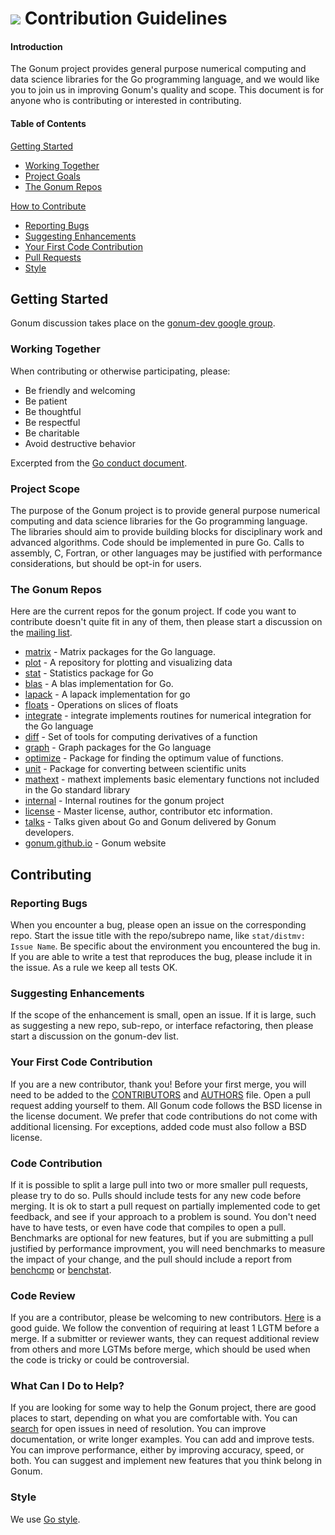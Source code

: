 # [<img src="https://avatars1.githubusercontent.com/u/3771091?v=3&s=30">](https://github.com/gonum) Contribution Guidelines
#### Introduction

The Gonum project provides general purpose numerical computing and data science libraries for the Go programming language, and we would like you to join us in improving Gonum's quality and scope.
This document is for anyone who is contributing or interested in contributing.

#### Table of Contents

[Getting Started](#getting-started)
  * [Working Together](#working-together)
  * [Project Goals](#project-goals)
  * [The Gonum Repos](#the-gonum-repos)

[How to Contribute](#how-to-contribute)
  * [Reporting Bugs](#reporting-bugs)
  * [Suggesting Enhancements](#suggesting-enhancements)
  * [Your First Code Contribution](#your-first-code-contribution)
  * [Pull Requests](#pull-requests)
  * [Style](#style)

## Getting Started

Gonum discussion takes place on the [gonum-dev google group](https://groups.google.com/forum/#!forum/gonum-dev).

### Working Together

When contributing or otherwise participating, please:

- Be friendly and welcoming
- Be patient
- Be thoughtful
- Be respectful
- Be charitable
- Avoid destructive behavior

Excerpted from the [Go conduct document](https://golang.org/conduct).

### Project Scope

The purpose of the Gonum project is to provide general purpose numerical computing and data science libraries for the Go programming language.
The libraries should aim to provide building blocks for disciplinary work and advanced algorithms.
Code should be implemented in pure Go.
Calls to assembly, C, Fortran, or other languages may be justified with performance considerations, but should be opt-in for users.

### The Gonum Repos

Here are the current repos for the gonum project.
If code you want to contribute doesn't quite fit in any of them, then please start a discussion on the [mailing list](https://groups.google.com/forum/#!forum/gonum-dev).

* [matrix](https://github.com/gonum/matrix) - Matrix packages for the Go language.
* [plot](https://github.com/gonum/plot) - A repository for plotting and visualizing data
* [stat](https://github.com/gonum/stat) - Statistics package for Go
* [blas](https://github.com/gonum/blas) - A blas implementation for Go.
* [lapack](https://github.com/gonum/lapack) - A lapack implementation for go
* [floats](https://github.com/gonum/floats) - Operations on slices of floats
* [integrate](https://github.com/gonum/integrate) - integrate implements routines for numerical integration for the Go language
* [diff](https://github.com/gonum/diff) - Set of tools for computing derivatives of a function
* [graph](https://github.com/gonum/graph) - Graph packages for the Go language
* [optimize](https://github.com/gonum/optimize) - Package for finding the optimum value of functions.
* [unit](https://github.com/gonum/unit) - Package for converting between scientific units
* [mathext](https://github.com/gonum/mathext) - mathext implements basic elementary functions not included in the Go standard library
* [internal](https://github.com/gonum/internal) - Internal routines for the gonum project
* [license](https://github.com/gonum/license) - Master license, author, contributor etc information.
* [talks](https://github.com/gonum/talks) - Talks given about Go and Gonum delivered by Gonum developers.
* [gonum.github.io](https://github.com/gonum/gonum.github.io) - Gonum website

## Contributing

### Reporting Bugs

When you encounter a bug, please open an issue on the corresponding repo.
Start the issue title with the repo/subrepo name, like `stat/distmv: Issue Name`.
Be specific about the environment you encountered the bug in.
If you are able to write a test that reproduces the bug, please include it in the issue.
As a rule we keep all tests OK.

### Suggesting Enhancements

If the scope of the enhancement is small, open an issue.
If it is large, such as suggesting a new repo, sub-repo, or interface refactoring, then please start a discussion on the gonum-dev list.

### Your First Code Contribution

If you are a new contributor, thank you!  Before your first merge, you will need to be added to the [CONTRIBUTORS](https://github.com/gonum/license/blob/master/CONTRIBUTORS) and [AUTHORS](https://github.com/gonum/license/blob/master/AUTHORS) file.
Open a pull request adding yourself to them.
All Gonum code follows the BSD license in the license document.
We prefer that code contributions do not come with additional licensing.
For exceptions, added code must also follow a BSD license.

### Code Contribution

If it is possible to split a large pull into two or more smaller pull requests, please try to do so.
Pulls should include tests for any new code before merging.
It is ok to start a pull request on partially implemented code to get feedback, and see if your approach to a problem is sound.
You don't need have to have tests, or even have code that compiles to open a pull.
Benchmarks are optional for new features, but if you are submitting a pull justified by performance improvment, you will need benchmarks to measure the impact of your change, and the pull should include a report from [benchcmp](https://godoc.org/golang.org/x/tools/cmd/benchcmp) or [benchstat](https://github.com/rsc/benchstat).

### Code Review

If you are a contributor, please be welcoming to new contributors.  [Here](http://sarah.thesharps.us/2014/09/01/the-gentle-art-of-patch-review/) is a good guide.
We follow the convention of requiring at least 1 LGTM before a merge.
If a submitter or reviewer wants, they can request additional review from others and more LGTMs before merge, which should be used when the code is tricky or could be controversial.

### What Can I Do to Help?

If you are looking for some way to help the Gonum project, there are good places to start, depending on what you are comfortable with.
You can [search](https://github.com/issues?utf8=%E2%9C%93&q=is%3Aopen+is%3Aissue+user%3Agonum) for open issues in need of resolution.
You can improve documentation, or write longer examples.
You can add and improve tests.
You can improve performance, either by improving accuracy, speed, or both.
You can suggest and implement new features that you think belong in Gonum.

### Style

We use [Go style](https://github.com/golang/go/wiki/CodeReviewComments).
